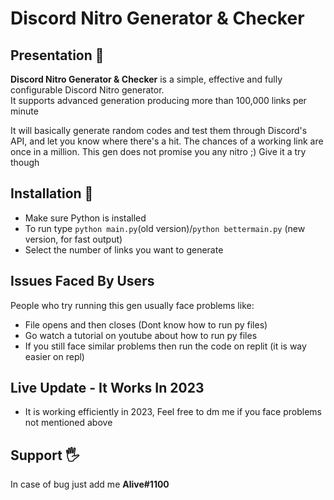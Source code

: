# Discord Nitro Generator & Checker

## Presentation 📖
**Discord Nitro Generator & Checker** is a simple, effective and fully configurable Discord Nitro generator.  
It supports advanced generation producing more than 100,000 links per minute

It will basically generate random codes and test them through Discord's API, and let you know where there's a hit.
The chances of a working link are once in a million. This gen does not promise you any nitro ;) Give it a try though

## Installation 💾

- Make sure Python is installed
- To run type `python main.py`(old version)/`python bettermain.py` (new version, for fast output)
- Select the number of links you want to generate

## Issues Faced By Users
People who try running this gen usually face problems like:
- File opens and then closes (Dont know how to run py files)
- Go watch a tutorial on youtube about how to run py files
- If you still face similar problems then run the code on replit (it is way easier on repl)

## Live Update - It Works In 2023
- It is working efficiently in 2023, Feel free to dm me if you face problems not mentioned above

## Support 🖐
In case of bug just add me **Alive#1100**
